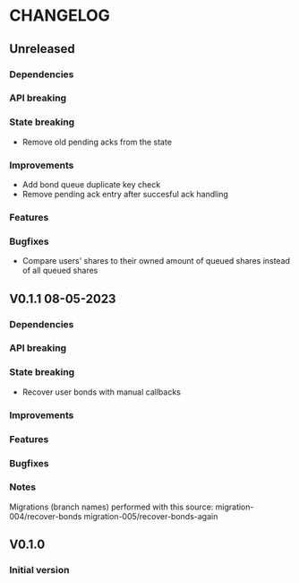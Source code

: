 # CHANGELOG

## Unreleased
### Dependencies
### API breaking
### State breaking
- Remove old pending acks from the state
### Improvements
- Add bond queue duplicate key check
- Remove pending ack entry after succesful ack handling
### Features
### Bugfixes
- Compare users' shares to their owned amount of queued shares instead of all queued shares 

## V0.1.1 08-05-2023
### Dependencies
### API breaking
### State breaking
- Recover user bonds with manual callbacks
### Improvements
### Features
### Bugfixes
### Notes

Migrations (branch names) performed with this source:
migration-004/recover-bonds
migration-005/recover-bonds-again

## V0.1.0
### Initial version